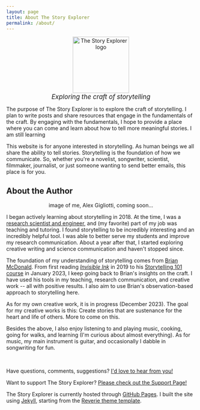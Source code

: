 ```yaml
---
layout: page
title: About The Story Explorer
permalink: /about/
---
```


<div style="text-align:center"> 
<img src="{{ site.baseurl }}/images/compass.svg" alt="The Story Explorer logo" style="width: 150px;"/>
</div>

<div style="text-align:center; font-size: 17px"> 
<i>Exploring the craft of storytelling</i>
</div>

The purpose of The Story Explorer is to explore the craft of storytelling. I plan to write posts and share resources that engage in the fundamentals of the craft. By engaging with the fundamentals, I hope to provide a place where you can come and learn about how to tell more meaningful stories. I am still learning

This website is for anyone interested in storytelling. As human beings we all share the ability to tell stories. Storytelling is the foundation of how we communicate. So, whether you're a novelist, songwriter, scientist, filmmaker, journalist, or just someone wanting to send better emails, this place is for you.

## About the Author
<div style="text-align:center"> 
image of me, Alex Gigliotti, coming soon...
</div>

I began actively learning about storytelling in 2018. At the time, I was a [research scientist and engineer](https://scholar.google.com/citations?user=dmcdPhIAAAAJ&hl=en), and (my favorite) part of my job was teaching and tutoring. I found storytelling to be incredibly interesting and an incredibly helpful tool. I was able to better serve my students and improve my research communication. About a year after that, I started exploring creative writing and science communication and haven't stopped since. 

The foundation of my understanding of storytelling comes from [Brian McDonald](https://writeinvisibleink.com/). From first reading *[Invisible Ink]({{site.baseurl}}/resources)* in 2019 to his [Storytelling 101 course](https://youareastoryteller.podia.com/) in January 2023, I keep going back to Brian's insights on the craft. I have used his tools in my teaching, research communication, and creative work -- all with positive results. I also aim to use Brian's observation-based approach to storytelling here.

As for my own creative work, it is in progress (December 2023). The goal for my creative works is this: Create stories that are sustenance for the heart and life of others. More to come on this.

Besides the above, I also enjoy listening to and playing music, cooking, going for walks, and learning (I'm curious about almost everything). As for music, my main instrument is guitar, and occasionally I dabble in songwriting for fun.

<br>

Have questions, comments, suggestions? [I'd love to hear from you!]({{site.baseurl}}/contact/)

Want to support The Story Explorer? [Please check out the Support Page!]({{site.baseurl}}/support)

The Story Explorer is currently hosted through [GitHub Pages](https://pages.github.com/). I built the site using [Jekyll](https://jekyllrb.com/), starting from the [Reverie theme template](https://github.com/amitmerchant1990/reverie).
